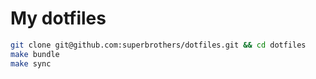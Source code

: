 # My dotfiles

```bash
git clone git@github.com:superbrothers/dotfiles.git && cd dotfiles
make bundle
make sync
```

